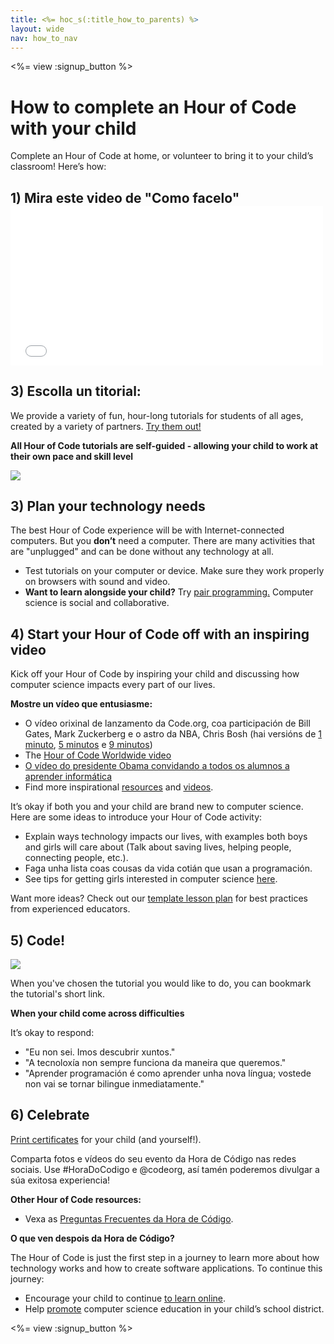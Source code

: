 ```yaml
---
title: <%= hoc_s(:title_how_to_parents) %>
layout: wide
nav: how_to_nav
---
```

<%= view :signup_button %>

# How to complete an Hour of Code with your child

Complete an Hour of Code at home, or volunteer to bring it to your child’s classroom! Here’s how:

## 1) Mira este video de "Como facelo" <iframe width="500" height="255" src="//www.youtube.com/embed/SrnvvWDm73k" frameborder="0" allowfullscreen mark="crwd-mark"></iframe> 

## 3) Escolla un titorial:

We provide a variety of fun, hour-long tutorials for students of all ages, created by a variety of partners. [Try them out!](<%= resolve_url('/learn') %>)

**All Hour of Code tutorials are self-guided - allowing your child to work at their own pace and skill level**

[![](/images/fit-700/tutorials.png)](<%= resolve_url('/learn') %>)

## 3) Plan your technology needs

The best Hour of Code experience will be with Internet-connected computers. But you **don’t** need a computer. There are many activities that are "unplugged" and can be done without any technology at all.

- Test tutorials on your computer or device. Make sure they work properly on browsers with sound and video.
- **Want to learn alongside your child?** Try [pair programming.](http://www.ncwit.org/resources/pair-programming-box-power-collaborative-learning) Computer science is social and collaborative.

## 4) Start your Hour of Code off with an inspiring video

Kick off your Hour of Code by inspiring your child and discussing how computer science impacts every part of our lives.

**Mostre un vídeo que entusiasme:**

- O vídeo orixinal de lanzamento da Code.org, coa participación de Bill Gates, Mark Zuckerberg e o astro da NBA, Chris Bosh (hai versións de [1 minuto](https://www.youtube.com/watch?v=qYZF6oIZtfc), [5 minutos](https://www.youtube.com/watch?v=nKIu9yen5nc) e [9 minutos](https://www.youtube.com/watch?v=dU1xS07N-FA))
- The [Hour of Code Worldwide video](https://www.youtube.com/watch?v=KsOIlDT145A)
- [O vídeo do presidente Obama convidando a todos os alumnos a aprender informática](https://www.youtube.com/watch?v=6XvmhE1J9PY)
- Find more inspirational [resources](<%= codeorg_url('/inspire') %>) and [videos](https://www.youtube.com/playlist?list=PLzdnOPI1iJNfpD8i4Sx7U0y2MccnrNZuP).

It’s okay if both you and your child are brand new to computer science. Here are some ideas to introduce your Hour of Code activity:

- Explain ways technology impacts our lives, with examples both boys and girls will care about (Talk about saving lives, helping people, connecting people, etc.).
- Faga unha lista coas cousas da vida cotián que usan a programación.
- See tips for getting girls interested in computer science [here](<%= codeorg_url('/girls') %>).

Want more ideas? Check out our [template lesson plan](/files/AfterschoolEducatorLessonPlanOutline.docx) for best practices from experienced educators.

## 5) Code!

<img src="/images/fit-700/tutorial-short-link.png" />

When you've chosen the tutorial you would like to do, you can bookmark the tutorial's short link.

**When your child come across difficulties**

It’s okay to respond:

- "Eu non sei. Imos descubrir xuntos."
- "A tecnoloxía non sempre funciona da maneira que queremos."
- "Aprender programación é como aprender unha nova língua; vostede non vai se tornar bilingue inmediatamente."

## 6) Celebrate

[Print certificates](<%= codeorg_url('/certificates') %>) for your child (and yourself!).

Comparta fotos e vídeos do seu evento da Hora de Código nas redes sociais. Use #HoraDoCodigo e @codeorg, así tamén poderemos divulgar a súa exitosa experiencia!

**Other Hour of Code resources:**

- Vexa as [Preguntas Frecuentes da Hora de Código](https://support.code.org/hc/en-us/categories/200147083-Hour-of-Code).

**O que ven despois da Hora de Código?**

The Hour of Code is just the first step in a journey to learn more about how technology works and how to create software applications. To continue this journey:

- Encourage your child to continue [to learn online](<%= codeorg_url('/learn/beyond') %>).
- Help [promote](<%= resolve_url('/promote') %>) computer science education in your child’s school district.

<%= view :signup_button %>